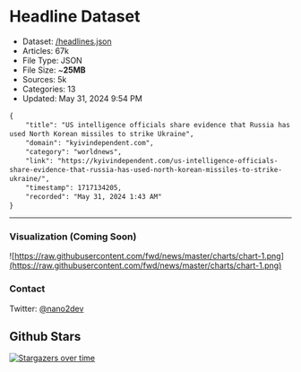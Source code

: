 # Headline Dataset

- Dataset: [/headlines.json](https://raw.githubusercontent.com/fwd/news/master/headlines.json) 
- Articles: 67k
- File Type: JSON
- File Size: ~**25MB**
- Sources: 5k
- Categories: 13
- Updated: May 31, 2024 9:54 PM

```
{
    "title": "US intelligence officials share evidence that Russia has used North Korean missiles to strike Ukraine",
    "domain": "kyivindependent.com",
    "category": "worldnews",
    "link": "https://kyivindependent.com/us-intelligence-officials-share-evidence-that-russia-has-used-north-korean-missiles-to-strike-ukraine/",
    "timestamp": 1717134205,
    "recorded": "May 31, 2024 1:43 AM"
}
```

---

### Visualization (Coming Soon)

![https://raw.githubusercontent.com/fwd/news/master/charts/chart-1.png](https://raw.githubusercontent.com/fwd/news/master/charts/chart-1.png)

### Contact 

Twitter: [@nano2dev](https://twitter.com/nano2dev)

## Github Stars

[![Stargazers over time](https://starchart.cc/fwd/news.svg)](https://starchart.cc/fwd/news)
